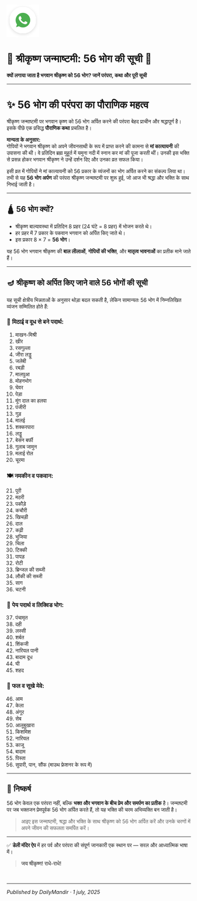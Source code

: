 <!-- Share & WhatsApp icons as SVG -->
<a href="https://api.whatsapp.com/send?text=Check%20out%20this%20article%20in%20the%20Daily%20Mandir%20app%3A%20https%3A%2F%2Fwww.dailymandir.com%2Farticles%3FcontentUrl%3Dhttps%253A%252F%252Fraw.githubusercontent.com%252Fanandwana001%252Fcontent-repo%252Frefs%252Fheads%252Fmain%252Fchalisa%252Fhanuman%252Fhanuman_chalisa_english.md%26title%3DHanuman%2520Chalisa">
  <img src="https://raw.githubusercontent.com/anandwana001/content-repo/refs/heads/main/assets/ic_wtsapp_share_rounded.svg" alt="WhatsApp"/>
</a>


<br>

# 🌼 श्रीकृष्ण जन्माष्टमी: 56 भोग की सूची 🌼  


**क्यों लगाया जाता है भगवान श्रीकृष्ण को 56 भोग? जानें परंपरा, कथा और पूरी सूची**

---

# ✨ 56 भोग की परंपरा का पौराणिक महत्व

श्रीकृष्ण जन्माष्टमी पर भगवान कृष्ण को 56 भोग अर्पित करने की परंपरा बेहद प्राचीन और श्रद्धापूर्ण है। इसके पीछे एक प्रसिद्ध **पौराणिक कथा** प्रचलित है।

**मान्यता के अनुसार:**  
गोपियों ने भगवान श्रीकृष्ण को अपने जीवनसाथी के रूप में प्राप्त करने की कामना से **मां कात्यायनी** की उपासना की थी। वे प्रतिदिन ब्रह्म मुहूर्त में यमुना नदी में स्नान कर मां की पूजा करती थीं। उनकी इस भक्ति से प्रसन्न होकर भगवान श्रीकृष्ण ने उन्हें दर्शन दिए और उनका व्रत सफल किया।

इसी व्रत में गोपियों ने मां कात्यायनी को 56 प्रकार के व्यंजनों का भोग अर्पित करने का संकल्प लिया था। तभी से यह **56 भोग अर्पण** की परंपरा श्रीकृष्ण जन्माष्टमी पर शुरू हुई, जो आज भी श्रद्धा और भक्ति के साथ निभाई जाती है।

---

## 🛕 56 भोग क्यों?

- श्रीकृष्ण बाल्यावस्था में प्रतिदिन 8 प्रहर (24 घंटे = 8 प्रहर) में भोजन करते थे।
- हर प्रहर में 7 प्रकार के पकवान भगवान को अर्पित किए जाते थे।
- इस प्रकार 8 × 7 = **56 भोग**।

यह 56 भोग भगवान श्रीकृष्ण की **बाल लीलाओं**, **गोपियों की भक्ति**, और **मातृत्व भावनाओं** का प्रतीक माने जाते हैं।

---

## 🪔 श्रीकृष्ण को अर्पित किए जाने वाले 56 भोगों की सूची

यह सूची क्षेत्रीय भिन्नताओं के अनुसार थोड़ा बदल सकती है, लेकिन सामान्यतः 56 भोग में निम्नलिखित व्यंजन सम्मिलित होते हैं:

### 🍬 मिठाई व दूध से बने पदार्थ:
1. माखन-मिश्री  
2. खीर  
3. रसगुल्ला  
4. जीरा लड्डू  
5. जलेबी  
6. रबड़ी  
7. मालपुआ  
8. मोहनभोग  
9. घेवर  
10. पेड़ा  
11. मूंग दाल का हलवा  
12. पंजीरी  
13. गुड़  
14. मालई  
15. शक्करपारा  
16. लड्डू  
17. बेसन बर्फी  
18. गुलाब जामुन  
19. मलाई रोल  
20. चूरमा  

### 🍽️ नमकीन व पकवान:
21. पूरी  
22. मठरी  
23. पकौड़े  
24. कचौरी  
25. खिचड़ी  
26. दाल  
27. कढ़ी  
28. भुजिया  
29. चिला  
30. टिक्की  
31. पापड़  
32. रोटी  
33. ब्रिन्जल की सब्जी  
34. लौकी की सब्जी  
35. साग  
36. चटनी  

### 🧴 पेय पदार्थ व लिक्विड भोग:
37. पंचामृत  
38. दही  
39. लस्सी  
40. शर्बत  
41. शिंकजी  
42. नारियल पानी  
43. बादाम दूध  
44. घी  
45. शहद  

### 🍓 फल व सूखे मेवे:
46. आम  
47. केला  
48. अंगूर  
49. सेब  
50. आलूबुखारा  
51. किशमिश  
52. नारियल  
53. काजू  
54. बादाम  
55. पिस्ता  
56. सुपारी, पान, सौंफ (माउथ फ्रेशनर के रूप में)

---

## 🙏 निष्कर्ष

56 भोग केवल एक परंपरा नहीं, बल्कि **भक्त और भगवान के बीच प्रेम और समर्पण का प्रतीक** है। जन्माष्टमी पर जब भक्तजन प्रेमपूर्वक 56 भोग अर्पित करते हैं, तो यह भक्ति की चरम अभिव्यक्ति बन जाती है।

> आइए इस जन्माष्टमी, श्रद्धा और भक्ति के साथ श्रीकृष्ण को 56 भोग अर्पित करें और उनके चरणों में अपने जीवन की सफलता समर्पित करें।


---

✅ **डेली मंदिर ऐप** में हर पर्व और परंपरा की संपूर्ण जानकारी एक स्थान पर — सरल और आध्यात्मिक भाषा में।

> **जय श्रीकृष्ण! राधे-राधे!**

<br>

---

*Published by DailyMandir · 1 july, 2025*

